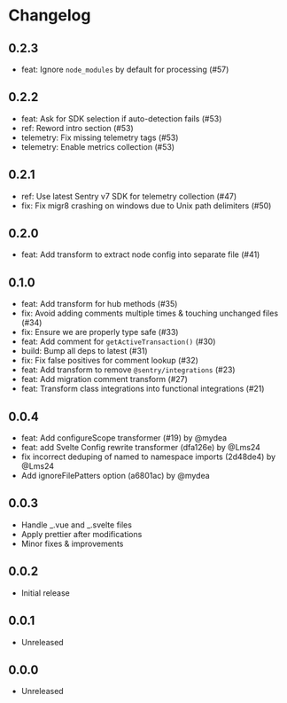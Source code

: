 # Changelog

## 0.2.3
- feat: Ignore `node_modules` by default for processing (#57)

## 0.2.2

- feat: Ask for SDK selection if auto-detection fails (#53)
- ref: Reword intro section (#53)
- telemetry: Fix missing telemetry tags (#53)
- telemetry: Enable metrics collection (#53)

## 0.2.1

- ref: Use latest Sentry v7 SDK for telemetry collection (#47)
- fix: Fix migr8 crashing on windows due to Unix path delimiters (#50)

## 0.2.0

- feat: Add transform to extract node config into separate file (#41)

## 0.1.0

- feat: Add transform for hub methods (#35)
- fix: Avoid adding comments multiple times & touching unchanged files (#34)
- fix: Ensure we are properly type safe (#33)
- feat: Add comment for `getActiveTransaction()` (#30)
- build: Bump all deps to latest (#31)
- fix: Fix false positives for comment lookup (#32)
- feat: Add transform to remove `@sentry/integrations` (#23)
- feat: Add migration comment transform (#27)
- feat: Transform class integrations into functional integrations (#21)

## 0.0.4

- feat: Add configureScope transformer (#19) by @mydea
- feat: add Svelte Config rewrite transformer (dfa126e) by @Lms24
- fix incorrect deduping of named to namespace imports (2d48de4) by @Lms24
- Add ignoreFilePatters option (a6801ac) by @mydea

## 0.0.3

- Handle _.vue and _.svelte files
- Apply prettier after modifications
- Minor fixes & improvements

## 0.0.2

- Initial release

## 0.0.1

- Unreleased

## 0.0.0

- Unreleased
